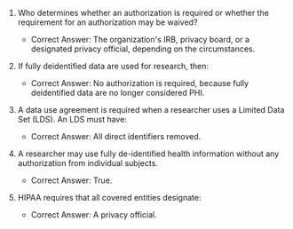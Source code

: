 1. Who determines whether an authorization is required or whether the requirement for an authorization may be waived?
   - Correct Answer: The organization's IRB, privacy board, or a designated privacy official, depending on the circumstances.

2. If fully deidentified data are used for research, then:
   - Correct Answer: No authorization is required, because fully deidentified data are no longer considered PHI.

3. A data use agreement is required when a researcher uses a Limited Data Set (LDS). An LDS must have:
   - Correct Answer: All direct identifiers removed.

4. A researcher may use fully de-identified health information without any authorization from individual subjects.
   - Correct Answer: True.

5. HIPAA requires that all covered entities designate:
   - Correct Answer: A privacy official.